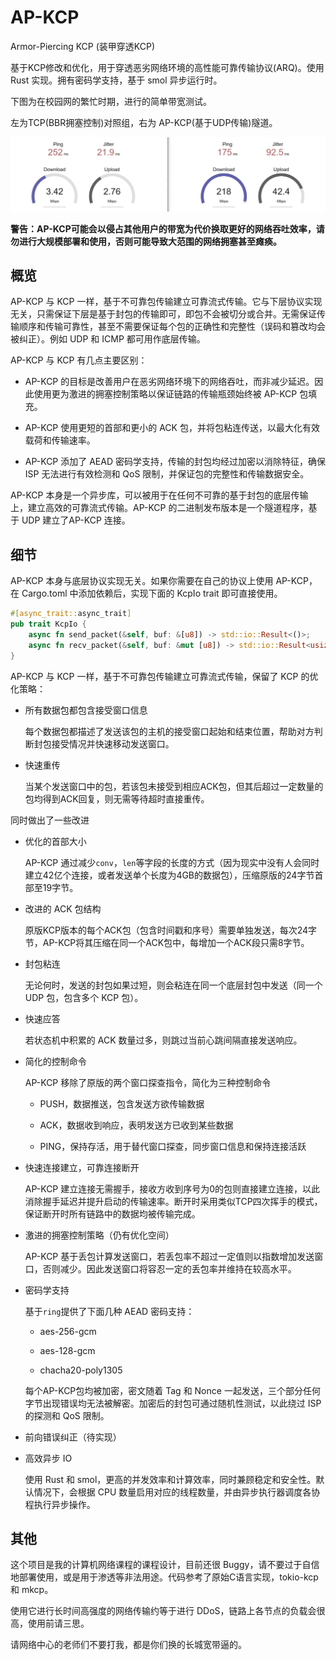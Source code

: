 # AP-KCP

Armor-Piercing KCP (装甲穿透KCP)

基于KCP修改和优化，用于穿透恶劣网络环境的高性能可靠传输协议(ARQ)。使用 Rust 实现。拥有密码学支持，基于 smol 异步运行时。

下图为在校园网的繁忙时期，进行的简单带宽测试。

左为TCP(BBR拥塞控制)对照组，右为 AP-KCP(基于UDP传输)隧道。

![speedtest](speedtest.png)

**警告：AP-KCP可能会以侵占其他用户的带宽为代价换取更好的网络吞吐效率，请勿进行大规模部署和使用，否则可能导致大范围的网络拥塞甚至瘫痪。**

## 概览

AP-KCP 与 KCP 一样，基于不可靠包传输建立可靠流式传输。它与下层协议实现无关，只需保证下层是基于封包的传输即可，即包不会被切分或合并。无需保证传输顺序和传输可靠性，甚至不需要保证每个包的正确性和完整性（误码和篡改均会被纠正）。例如 UDP 和 ICMP 都可用作底层传输。

AP-KCP 与 KCP 有几点主要区别：

* AP-KCP 的目标是改善用户在恶劣网络环境下的网络吞吐，而非减少延迟。因此使用更为激进的拥塞控制策略以保证链路的传输瓶颈始终被 AP-KCP 包填充。

* AP-KCP 使用更短的首部和更小的 ACK 包，并将包粘连传送，以最大化有效载荷和传输速率。

* AP-KCP 添加了 AEAD 密码学支持，传输的封包均经过加密以消除特征，确保 ISP 无法进行有效检测和 QoS 限制，并保证包的完整性和传输数据安全。

AP-KCP 本身是一个异步库，可以被用于在任何不可靠的基于封包的底层传输上，建立高效的可靠流式传输。AP-KCP 的二进制发布版本是一个隧道程序，基于 UDP 建立了AP-KCP 连接。

## 细节

AP-KCP 本身与底层协议实现无关。如果你需要在自己的协议上使用 AP-KCP，在 Cargo.toml 中添加依赖后，实现下面的 KcpIo trait 即可直接使用。

```rust
#[async_trait::async_trait]
pub trait KcpIo {
    async fn send_packet(&self, buf: &[u8]) -> std::io::Result<()>;
    async fn recv_packet(&self, buf: &mut [u8]) -> std::io::Result<usize>;
}
```

AP-KCP 与 KCP 一样，基于不可靠包传输建立可靠流式传输，保留了 KCP 的优化策略：

* 所有数据包都包含接受窗口信息

    每个数据包都描述了发送该包的主机的接受窗口起始和结束位置，帮助对方判断封包接受情况并快速移动发送窗口。

* 快速重传

    当某个发送窗口中的包，若该包未接受到相应ACK包，但其后超过一定数量的包均得到ACK回复，则无需等待超时直接重传。

同时做出了一些改进

* 优化的首部大小

    AP-KCP 通过减少`conv`，`len`等字段的长度的方式（因为现实中没有人会同时建立42亿个连接，或者发送单个长度为4GB的数据包），压缩原版的24字节首部至19字节。

* 改进的 ACK 包结构

    原版KCP版本的每个ACK包（包含时间戳和序号）需要单独发送，每次24字节，AP-KCP将其压缩在同一个ACK包中，每增加一个ACK段只需8字节。

* 封包粘连

    无论何时，发送的封包如果过短，则会粘连在同一个底层封包中发送（同一个 UDP 包，包含多个 KCP 包）。

* 快速应答

    若状态机中积累的 ACK 数量过多，则跳过当前心跳间隔直接发送响应。

* 简化的控制命令

    AP-KCP 移除了原版的两个窗口探查指令，简化为三种控制命令

    * PUSH，数据推送，包含发送方欲传输数据

    * ACK，数据收到响应，表明发送方已收到某些数据

    * PING，保持存活，用于替代窗口探查，同步窗口信息和保持连接活跃

* 快速连接建立，可靠连接断开

    AP-KCP 建立连接无需握手，接收方收到序号为0的包则直接建立连接，以此消除握手延迟并提升启动的传输速率。断开时采用类似TCP四次挥手的模式，保证断开时所有链路中的数据均被传输完成。

* 激进的拥塞控制策略（仍有优化空间）
  
    AP-KCP 基于丢包计算发送窗口，若丢包率不超过一定值则以指数增加发送窗口，否则减少。因此发送窗口将容忍一定的丢包率并维持在较高水平。

* 密码学支持

    基于`ring`提供了下面几种 AEAD 密码支持：

    * aes-256-gcm

    * aes-128-gcm

    * chacha20-poly1305

    每个AP-KCP包均被加密，密文随着 Tag 和 Nonce 一起发送，三个部分任何字节出现错误均无法被解密。加密后的封包可通过随机性测试，以此绕过 ISP 的探测和 QoS 限制。

* 前向错误纠正（待实现）

* 高效异步 IO

    使用 Rust 和 smol，更高的并发效率和计算效率，同时兼顾稳定和安全性。默认情况下，会根据 CPU 数量启用对应的线程数量，并由异步执行器调度各协程执行异步操作。

## 其他

这个项目是我的计算机网络课程的课程设计，目前还很 Buggy，请不要过于自信地部署使用，或是用于渗透等非法用途。代码参考了原始C语言实现，tokio-kcp和 mkcp。

使用它进行长时间高强度的网络传输约等于进行 DDoS，链路上各节点的负载会很高，使用前请三思。

请网络中心的老师们不要打我，都是你们换的长城宽带逼的。
